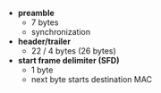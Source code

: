 - **preamble**
	- 7 bytes
	- synchronization
- **header/trailer**
	- 22 / 4 bytes (26 bytes)
- **start frame delimiter (SFD)**
	- 1 byte
	- next byte starts destination MAC